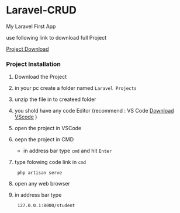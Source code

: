 # Laravel-CRUD
My Laravel First App

use following link to download full Project

[Project Download](https://drive.google.com/drive/folders/1BTYN3I5nadOeK10_LZxlhmTfMJeP_sVd?usp=sharing)

<h3>Project Installation</h3>

1. Download the Project
2. in your pc create a folder named `Laravel Projects`
3. unzip the file in to createed folder
4. you shold have any code Editor (recommend : VS Code [Download VScode](https://code.visualstudio.com/download) )
5. open the project in VSCode
6. oepn the project in CMD 
    - in address bar type `cmd` and hit `Enter`
7. type folowing code link in `cmd`
    
        php artisan serve
        
8. open any web browser
9. in address bar type

        127.0.0.1:8000/student
       
  
